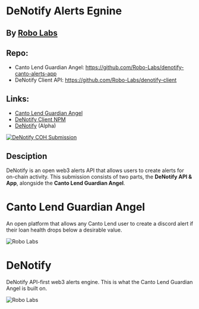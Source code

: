 # **DeNotify Alerts Egnine**
## By [Robo Labs](https://robolabs.biz)

## Repo:
- Canto Lend Guardian Angel: https://github.com/Robo-Labs/denotify-canto-alerts-app
- DeNotify Client API: https://github.com/Robo-Labs/denotify-client

## Links:
- [Canto Lend Guardian Angel](https://canto-alerts-app.vercel.app/)
- [DeNotify Client NPM](https://www.npmjs.com/package/denotify-client)
- [DeNotify](https://denotify-staging.robolabs.biz) (Alpha)

[![DeNotify COH Submission](https://img.youtube.com/vi/ABHxk4jjHFw/0.jpg)](https://www.youtube.com/watch?v=ABHxk4jjHFw)

## Desciption 

DeNotify is an open web3 alerts API that allows users to create alerts for on-chain activity. This submission consists of two parts, the **DeNotify API & App**, alongside the **Canto Lend Guardian Angel**.

# Canto Lend Guardian Angel

An open platform that allows any Canto Lend user to create a discord alert if their loan health drops below a desirable value.

![Robo Labs](https://i.ibb.co/FK02mYR/Canto-Lend-Gaurdian-Angel.png)

# DeNotify

DeNotify API-first web3 alerts engine. This is what the Canto Lend Guardian Angel is built on. 

![Robo Labs](https://i.ibb.co/Z66CCrK/De-Notify-Canto.png)
